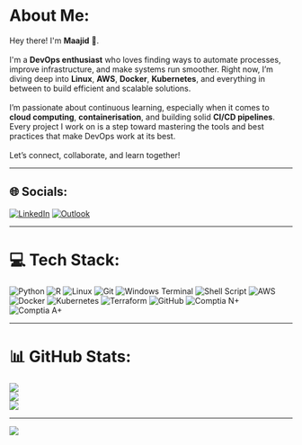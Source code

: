 # About Me:

Hey there! I'm **Maajid** 👋.<br><br>
I'm a **DevOps enthusiast** who loves finding ways to automate processes, improve infrastructure, and make systems run smoother. Right now, I’m diving deep into **Linux**, **AWS**, **Docker**, **Kubernetes**, and everything in between to build efficient and scalable solutions.<br><br>
I’m passionate about continuous learning, especially when it comes to **cloud computing**, **containerisation**, and building solid **CI/CD pipelines**. Every project I work on is a step toward mastering the tools and best practices that make DevOps work at its best.<br><br>
Let’s connect, collaborate, and learn together!


---

## 🌐 Socials:
[![LinkedIn](https://img.shields.io/badge/LinkedIn-%230077B5.svg?logo=linkedin&logoColor=white)](https://www.linkedin.com/in/maajid-adde-14ab6524a/)
[![Outlook](https://img.shields.io/badge/Outlook-%230E76A8.svg?logo=microsoft-outlook&logoColor=white)](mailto:maajida21@outlook.com)

---

# 💻 Tech Stack:
![Python](https://img.shields.io/badge/python-3670A0?style=for-the-badge&logo=python&logoColor=ffdd54) ![R](https://img.shields.io/badge/R-276DC3?style=for-the-badge&logo=r&logoColor=white) ![Linux](https://img.shields.io/badge/Linux-%23FCC624.svg?style=for-the-badge&logo=linux&logoColor=black) ![Git](https://img.shields.io/badge/git-%23F14E32.svg?style=for-the-badge&logo=git&logoColor=white) ![Windows Terminal](https://img.shields.io/badge/Windows%20Terminal-%234D4D4D.svg?style=for-the-badge&logo=windows-terminal&logoColor=white) ![Shell Script](https://img.shields.io/badge/shell_script-%23121011.svg?style=for-the-badge&logo=gnu-bash&logoColor=white) ![AWS](https://img.shields.io/badge/AWS-%23FF9900.svg?style=for-the-badge&logo=amazon-aws&logoColor=white) ![Docker](https://img.shields.io/badge/docker-%230db7ed.svg?style=for-the-badge&logo=docker&logoColor=white) ![Kubernetes](https://img.shields.io/badge/kubernetes-%23326ce5.svg?style=for-the-badge&logo=kubernetes&logoColor=white) ![Terraform](https://img.shields.io/badge/Terraform-%23623E6D.svg?style=for-the-badge&logo=terraform&logoColor=white) ![GitHub](https://img.shields.io/badge/GitHub-%23121011.svg?style=for-the-badge&logo=github&logoColor=white) ![Comptia N+](https://img.shields.io/badge/CompTIA%20Network+-%23006292.svg?style=for-the-badge&logo=compTIA&logoColor=white) ![Comptia A+](https://img.shields.io/badge/CompTIA%20A+-%23006699.svg?style=for-the-badge&logo=compTIA&logoColor=white)

---

# 📊 GitHub Stats:
![](https://github-readme-stats.vercel.app/api/top-langs?username=Maajid0&show_icons=true&locale=en&layout=compact)<br/>
![](https://github-readme-stats.vercel.app/api?username=Maajid0&show_icons=true&locale=en)<br/>
![](https://github-readme-streak-stats.herokuapp.com/?user=Maajid0&)

---

[![](https://visitcount.itsvg.in/api?id=maajid&icon=0&color=0)](https://visitcount.itsvg.in)
